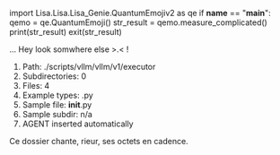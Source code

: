 
import Lisa.Lisa.Lisa_Genie.QuantumEmojiv2 as qe
if __name__ == "__main__":
  qemo = qe.QuantumEmoji()
  str_result = qemo.measure_complicated()
  print(str_result)
  exit(str_result)

... Hey look somwhere else >.< !

1. Path: ./scripts/vllm/vllm/v1/executor
2. Subdirectories: 0
3. Files: 4
4. Example types: .py
5. Sample file: __init__.py
6. Sample subdir: n/a
7. AGENT inserted automatically

Ce dossier chante, rieur, ses octets en cadence.
